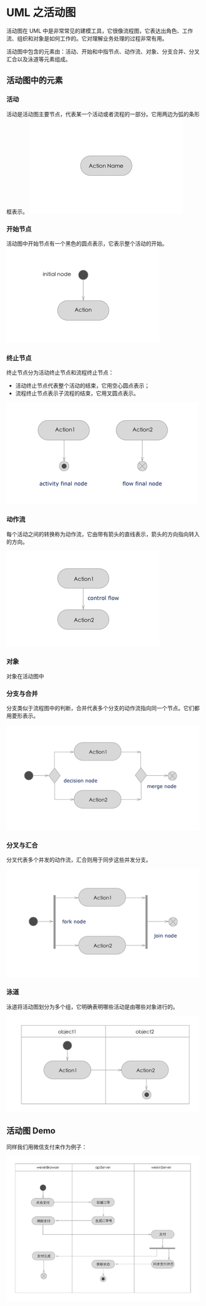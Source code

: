 # UML 之活动图
活动图在 UML 中是非常常见的建模工具，它很像流程图，它表达出角色、工作流、组织和对象是如何工作的。它对理解业务处理的过程非常有用。

活动图中包含的元素由：活动、开始和中指节点、动作流、对象、分支合并、分叉汇合以及泳道等元素组成。

## 活动图中的元素

### 活动
活动是活动图主要节点，代表某一个活动或者流程的一部分。它用两边为弧的条形框表示。
![actions](../resources/images/activity-actions.png)

### 开始节点
活动图中开始节点有一个黑色的圆点表示，它表示整个活动的开始。
![initial](../resources/images/activity-initial.png)

### 终止节点
终止节点分为活动终止节点和流程终止节点：

* 活动终止节点代表整个活动的结束，它用空心圆点表示；
* 流程终止节点表示子流程的结束，它用叉圆点表示。

![final](../resources/images/activity-final.png)

### 动作流
每个活动之间的转换称为动作流，它由带有箭头的直线表示，箭头的方向指向转入的方向。

![control-flow](../resources/images/activity-control-flow.png)

### 对象
对象在活动图中

### 分支与合并
分支类似于流程图中的判断，合并代表多个分支的动作流指向同一个节点。它们都用菱形表示。

![decision-merge](../resources/images/activity-decision-merge.png)

### 分叉与汇合
分叉代表多个并发的动作流，汇合则用于同步这些并发分支。

![fork-join](../resources/images/activity-fork-join.png)

### 泳道
泳道将活动图划分为多个组，它明确表明哪些活动是由哪些对象进行的。

![activity-partition](../resources/images/activity-partition.png)

## 活动图 Demo
同样我们用微信支付来作为例子：

![activity-demo](../resources/images/activity-demo.png)



